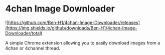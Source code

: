 # 4chan Image Downloader

![https://github.com/Ben-H1/4chan-Image-Downloader/releases](https://img.shields.io/github/downloads/Ben-H1/4chan-Image-Downloader/total)

A simple Chrome extension allowing you to easily download images from a 4chan or 4channel thread.

